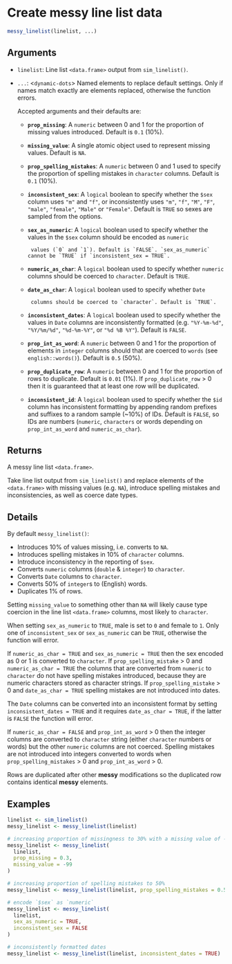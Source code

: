 # Create messy line list data

```r
messy_linelist(linelist, ...)
```

## Arguments

- `linelist`: Line list `<data.frame>` output from `sim_linelist()`.
- `...`: <`dynamic-dots`> Named elements to replace default settings. Only if names match exactly are elements replaced, otherwise the function errors.
    
    Accepted arguments and their defaults are:
    
    - **`prop_missing`**: A `numeric` between 0 and 1 for the proportion of missing values introduced. Default is `0.1` (10%).
    - **`missing_value`**: A single atomic object used to represent missing values. Default is `NA`.
    - **`prop_spelling_mistakes`**: A `numeric` between 0 and 1 used to specify the proportion of spelling mistakes in `character` columns. Default is `0.1` (10%).
    - **`inconsistent_sex`**: A `logical` boolean to specify whether the `$sex` column uses `"m"` and `"f"`, or inconsistently uses `"m"`, `"f"`, `"M"`, `"F"`, `"male"`, `"female"`, `"Male"` or `"Female"`. Default is `TRUE` so sexes are sampled from the options.
    - **`sex_as_numeric`**: A `logical` boolean used to specify whether the values in the `$sex` column should be encoded as `numeric`
           
           values (`0` and `1`). Default is `FALSE`. `sex_as_numeric` cannot be `TRUE` if `inconsistent_sex = TRUE`.
    - **`numeric_as_char`**: A `logical` boolean used to specify whether `numeric` columns should be coerced to `character`. Default is `TRUE`.
    - **`date_as_char`**: A `logical` boolean used to specify whether `Date`
           
           columns should be coerced to `character`. Default is `TRUE`.
    - **`inconsistent_dates`**: A `logical` boolean used to specify whether the values in `Date` columns are inconsistently formatted (e.g. `"%Y-%m-%d"`, `"%Y/%m/%d"`, `"%d-%m-%Y"`, or `"%d %B %Y"`). Default is `FALSE`.
    - **`prop_int_as_word`**: A `numeric` between 0 and 1 for the proportion of elements in `integer` columns should that are coerced to `words` (see `english::words()`). Default is `0.5` (50%).
    - **`prop_duplicate_row`**: A `numeric` between 0 and 1 for the proportion of rows to duplicate. Default is `0.01` (1%). If `prop_duplicate_row` > 0 then it is guaranteed that at least one row will be duplicated.
    - **`inconsistent_id`**: A `logical` boolean used to specify whether the `$id` column has inconsistent formatting by appending random prefixes and suffixes to a random sample (~10%) of IDs. Default is `FALSE`, so IDs are numbers (`numeric`, `characters` or words depending on `prop_int_as_word` and `numeric_as_char`).

## Returns

A messy line list `<data.frame>`.

Take line list output from `sim_linelist()` and replace elements of the `<data.frame>` with missing values (e.g. `NA`), introduce spelling mistakes and inconsistencies, as well as coerce date types.

## Details

By default `messy_linelist()`:

 * Introduces 10% of values missing, i.e. converts to `NA`.
 * Introduces spelling mistakes in 10% of `character` columns.
 * Introduce inconsistency in the reporting of `$sex`.
 * Converts `numeric` columns (`double` & `integer`) to `character`.
 * Converts `Date` columns to `character`.
 * Converts 50% of `integer`s to (English) words.
 * Duplicates 1% of rows.

Setting `missing_value` to something other than `NA` will likely cause type coercion in the line list `<data.frame>` columns, most likely to `character`.

When setting `sex_as_numeric` to `TRUE`, male is set to `0` and female to `1`. Only one of `inconsistent_sex` or `sex_as_numeric` can be `TRUE`, otherwise the function will error.

If `numeric_as_char = TRUE` and `sex_as_numeric = TRUE` then the sex encoded as 0 or 1 is converted to `character`. If `prop_spelling_mistake` > 0 and `numeric_as_char = TRUE` the columns that are converted from `numeric` to `character` do not have spelling mistakes introduced, because they are numeric characters stored as character strings. If `prop_spelling_mistake` > 0 and `date_as_char = TRUE` spelling mistakes are not introduced into dates.

The `Date` columns can be converted into an inconsistent format by setting `inconsistent_dates = TRUE` and it requires `date_as_char = TRUE`, if the latter is `FALSE` the function will error.

If `numeric_as_char = FALSE` and `prop_int_as_word` > 0 then the integer columns are converted to `character` string (either `character` numbers or words) but the other `numeric` columns are not coerced. Spelling mistakes are not introduced into integers converted to words when `prop_spelling_mistakes` > 0 and `prop_int_as_word` > 0.

Rows are duplicated after other **messy** modifications so the duplicated row contains identical **messy** elements.

## Examples

```r
linelist <- sim_linelist()
messy_linelist <- messy_linelist(linelist)

# increasing proportion of missingness to 30% with a missing value of -99
messy_linelist <- messy_linelist(
  linelist,
  prop_missing = 0.3,
  missing_value = -99
)

# increasing proportion of spelling mistakes to 50%
messy_linelist <- messy_linelist(linelist, prop_spelling_mistakes = 0.5)

# encode `$sex` as `numeric`
messy_linelist <- messy_linelist(
  linelist,
  sex_as_numeric = TRUE,
  inconsistent_sex = FALSE
)

# inconsistently formatted dates
messy_linelist <- messy_linelist(linelist, inconsistent_dates = TRUE)
```
